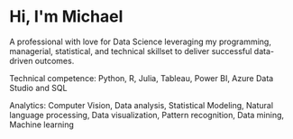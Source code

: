 # Hi, I'm Michael

A professional with love for Data Science leveraging my programming, managerial, statistical, and technical skillset to deliver successful data-driven outcomes.

Technical competence:
Python, R, Julia, Tableau, Power BI, Azure Data Studio and SQL

Analytics: Computer Vision, Data analysis, Statistical Modeling, Natural language processing, Data visualization, Pattern recognition, Data mining, Machine learning
